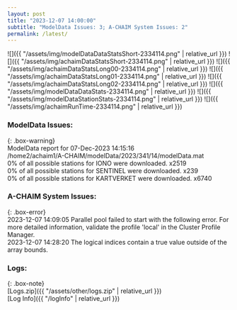 ```yaml
---
layout: post
title: "2023-12-07 14:00:00"
subtitle: "ModelData Issues: 3; A-CHAIM System Issues: 2"
permalink: /latest/
---
```


![]({{ "/assets/img/modelDataDataStatsShort-2334114.png" | relative_url }})
![]({{ "/assets/img/achaimDataStatsShort-2334114.png" | relative_url }})
![]({{ "/assets/img/achaimDataStatsLong00-2334114.png" | relative_url }})
![]({{ "/assets/img/achaimDataStatsLong01-2334114.png" | relative_url }})
![]({{ "/assets/img/achaimDataStatsLong02-2334114.png" | relative_url }})
![]({{ "/assets/img/modelDataDataStats-2334114.png" | relative_url }})
![]({{ "/assets/img/modelDataStationStats-2334114.png" | relative_url }})
![]({{ "/assets/img/achaimRunTime-2334114.png" | relative_url }})


### ModelData Issues:  
  
{: .box-warning}  
 ModelData report for 07-Dec-2023 14:15:16   
 /home2/achaim1/A-CHAIM/modelData/2023/341/14/modelData.mat   
 0% of all possible stations for IONO were downloaded. x2519   
 0% of all possible stations for SENTINEL were downloaded. x239   
 0% of all possible stations for KARTVERKET were downloaded. x6740   
  
### A-CHAIM System Issues:  
  
{: .box-error}  
2023-12-07 14:09:05 Parallel pool failed to start with the following error. For more detailed information, validate the profile 'local' in the Cluster Profile Manager.  
2023-12-07 14:28:20 The logical indices contain a true value outside of the array bounds.  

### Logs:  
  
{: .box-note}  
[Logs.zip]({{ "/assets/other/logs.zip" | relative_url }})  
[Log Info]({{ "/logInfo" | relative_url }})  
